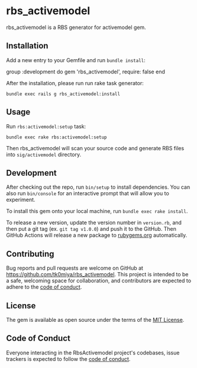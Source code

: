 # rbs_activemodel

rbs_activemodel is a RBS generator for activemodel gem.

## Installation

Add a new entry to your Gemfile and run `bundle install`:

   group :development do
     gem 'rbs_activemodel', require: false
   end

After the installation, please run run rake task generator:

    bundle exec rails g rbs_activemodel:install

## Usage

Run `rbs:activemodel:setup` task:

    bundle exec rake rbs:activemodel:setup

Then rbs_activemodel will scan your source code and generate RBS files into
`sig/activemodel` directory.

## Development

After checking out the repo, run `bin/setup` to install dependencies. You can also
run `bin/console` for an interactive prompt that will allow you to experiment.

To install this gem onto your local machine, run `bundle exec rake install`.

To release a new version, update the version number in `version.rb`, and then put
a git tag (ex. `git tag v1.0.0`) and push it to the GitHub. Then GitHub Actions
will release a new package to [rubygems.org](https://rubygems.org) automatically.

## Contributing

Bug reports and pull requests are welcome on GitHub at https://github.com/tk0miya/rbs_activemodel.
This project is intended to be a safe, welcoming space for collaboration, and contributors are
expected to adhere to the [code of conduct](https://github.com/tk0miya/rbs_activemodel/blob/main/CODE_OF_CONDUCT.md).

## License

The gem is available as open source under the terms of the [MIT License](https://opensource.org/licenses/MIT).

## Code of Conduct

Everyone interacting in the RbsActivemodel project's codebases, issue trackers is expected to
follow the [code of conduct](https://github.com/tk0miya/rbs_activemodel/blob/main/CODE_OF_CONDUCT.md).
